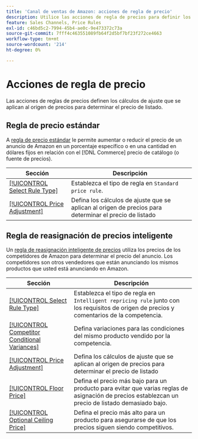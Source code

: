 ```yaml
---
title: 'Canal de ventas de Amazon: acciones de regla de precio'
description: Utilice las acciones de regla de precios para definir los cálculos de ajuste que se aplican al origen de precios para determinar el precio de listado de Amazon.
feature: Sales Channels, Price Rules
exl-id: c46bd5c2-7994-45b4-ae0c-9e473372c73a
source-git-commit: 7fff4c463551089fb64f2d5bf7bf23f272ce4663
workflow-type: tm+mt
source-wordcount: '214'
ht-degree: 0%

---
```


# Acciones de regla de precio

Las acciones de reglas de precios definen los cálculos de ajuste que se aplican al origen de precios para determinar el precio de listado.

## Regla de precio estándar

A [regla de precio estándar](./standard-price-rules.md) le permite aumentar o reducir el precio de un anuncio de Amazon en un porcentaje específico o en una cantidad en dólares fijos en relación con el [!DNL Commerce] precio de catálogo (o fuente de precios).

| Sección | Descripción |
|------------------------------------------------------------|--------------------------------------------------------------------------------------------------------|
| [[!UICONTROL Select Rule Type]](./standard-price-rules.md) | Establezca el tipo de regla en `Standard price rule`. |
| [[!UICONTROL Price Adjustment]](./standard-price-rules.md) | Defina los cálculos de ajuste que se aplican al origen de precios para determinar el precio de listado |

## Regla de reasignación de precios inteligente

Un [regla de reasignación inteligente de precios](./intelligent-repricing-rules.md) utiliza los precios de los competidores de Amazon para determinar el precio del anuncio. Los competidores son otros vendedores que están anunciando los mismos productos que usted está anunciando en Amazon.

| Sección | Descripción |
|----------------------------------------------------------------------------------------|----------------------------------------------------------------------------------------------------------------------|
| [[!UICONTROL Select Rule Type]](./intelligent-repricing-rules.md) | Establezca el tipo de regla en `Intelligent repricing rule` junto con los requisitos de origen de precios y comentarios de la competencia. |
| [[!UICONTROL Competitor Conditional Variances]](./competitor-conditional-variances.md) | Defina variaciones para las condiciones del mismo producto vendido por la competencia. |
| [[!UICONTROL Price Adjustment]](./price-adjustment.md) | Defina los cálculos de ajuste que se aplican al origen de precios para determinar el precio de listado |
| [[!UICONTROL Floor Price]](./floor-price.md) | Defina el precio más bajo para un producto para evitar que varias reglas de asignación de precios establezcan un precio de listado demasiado bajo. |
| [[!UICONTROL Optional Ceiling Price]](./optional-ceiling-price.md) | Defina el precio más alto para un producto para asegurarse de que los precios siguen siendo competitivos. |
